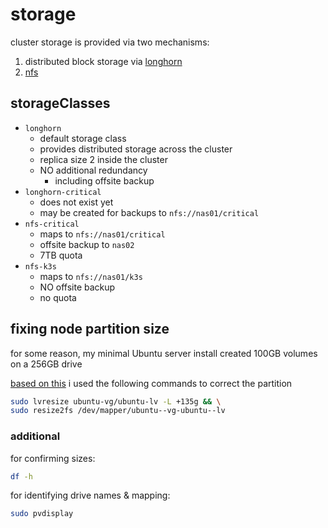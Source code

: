 # storage

cluster storage is provided via two mechanisms:

1. distributed block storage via [longhorn](/docs/longhorn.md)
1. [nfs](/docs/nfs.md)

## storageClasses

- `longhorn`
  - default storage class
  - provides distributed storage across the cluster
  - replica size 2 inside the cluster
  - NO additional redundancy
    - including offsite backup
- `longhorn-critical`
  - does not exist yet
  - may be created for backups to `nfs://nas01/critical`
- `nfs-critical`
  - maps to `nfs://nas01/critical`
  - offsite backup to `nas02`
  - 7TB quota
- `nfs-k3s`
  - maps to `nfs://nas01/k3s`
  - NO offsite backup
  - no quota

## fixing node partition size
for some reason, my minimal Ubuntu server install created 100GB volumes on a 256GB drive

[based on this](https://askubuntu.com/questions/498709/how-can-i-resize-an-active-lvm-partition) i used the following commands to correct the partition

```bash
sudo lvresize ubuntu-vg/ubuntu-lv -L +135g && \
sudo resize2fs /dev/mapper/ubuntu--vg-ubuntu--lv
```

### additional

for confirming sizes:

```bash
df -h
```

for identifying drive names & mapping:

```bash
sudo pvdisplay
```
